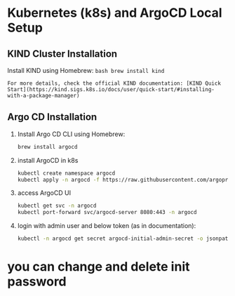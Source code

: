 # Kubernetes (k8s) and ArgoCD Local Setup

## KIND Cluster Installation

 Install KIND using Homebrew:
    ```bash
    brew install kind
    ```

    For more details, check the official KIND documentation: [KIND Quick Start](https://kind.sigs.k8s.io/docs/user/quick-start/#installing-with-a-package-manager)

## Argo CD Installation

1. Install Argo CD CLI using Homebrew:
      ```bash
    brew install argocd
    ```

2. install ArgoCD in k8s
      ``` bash 
    kubectl create namespace argocd
    kubectl apply -n argocd -f https://raw.githubusercontent.com/argoproj/argo-cd/stable/manifests/install.yaml
    ```
3. access ArgoCD UI
      ```bash
      kubectl get svc -n argocd
      kubectl port-forward svc/argocd-server 8080:443 -n argocd
   ```
4. login with admin user and below token (as in documentation):
      ```bash
      kubectl -n argocd get secret argocd-initial-admin-secret -o jsonpath="{.data.password}" | base64 --decode && echo
      ```
# you can change and delete init password

